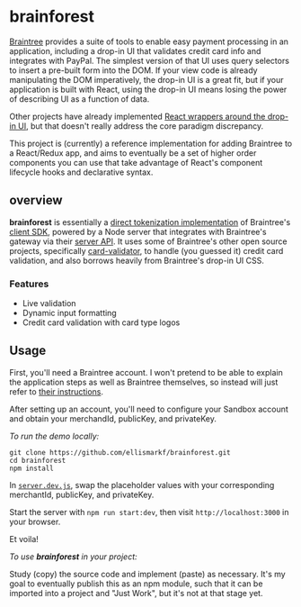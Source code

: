 # brainforest

[Braintree](https://www.braintreepayments.com/) provides a suite of tools to enable easy payment processing in an application, including a drop-in UI that validates credit card info and integrates with PayPal.  The simplest version of that UI uses query selectors to insert a pre-built form into the DOM.  If your view code is already manipulating the DOM imperatively, the drop-in UI is a great fit, but if your application is built with React, using the drop-in UI means losing the power of describing UI as a function of data.

Other projects have already implemented [React wrappers around the drop-in UI](https://github.com/jeffcarp/braintree-react), but that doesn't really address the core paradigm discrepancy.

This project is (currently) a reference implementation for adding Braintree to a React/Redux app, and aims to eventually be a set of higher order components you can use that take advantage of React's component lifecycle hooks and declarative syntax.

## overview

**brainforest** is essentially a [direct tokenization implementation](https://developers.braintreepayments.com/reference/client-reference/javascript/v2/credit-cards#credit-card-direct-tokenization) of Braintree's [client SDK](https://github.com/braintree/braintree-web), powered by a Node server that integrates with Braintree's gateway via their [server API](https://github.com/braintree/braintree_node).  It uses some of Braintree's other open source projects, specifically [card-validator](https://github.com/braintree/card-validator), to handle (you guessed it) credit card validation, and also borrows heavily from Braintree's drop-in UI CSS.

### Features
- Live validation
- Dynamic input formatting
- Credit card validation with card type logos

## Usage

First, you'll need a Braintree account.  I won't pretend to be able to explain the application steps as well as Braintree themselves, so instead will just refer to [their instructions](https://www.braintreepayments.com/sandbox).

After setting up an account, you'll need to configure your Sandbox account and obtain your merchandId, publicKey, and privateKey.

_To run the demo locally:_

```
git clone https://github.com/ellismarkf/brainforest.git
cd brainforest
npm install
```
In [`server.dev.js`](https://github.com/ellismarkf/brainforest/blob/master/server.dev.js?ts=2#L15), swap the placeholder values with your corresponding merchantId, publicKey, and privateKey.

Start the server with `npm run start:dev`, then visit `http://localhost:3000` in your browser.

Et voila!

_To use **brainforest** in your project:_

Study (copy) the source code and implement (paste) as necessary.  It's my goal to eventually publish this as an npm module, such that it can be imported into a project and "Just Work", but it's not at that stage yet.